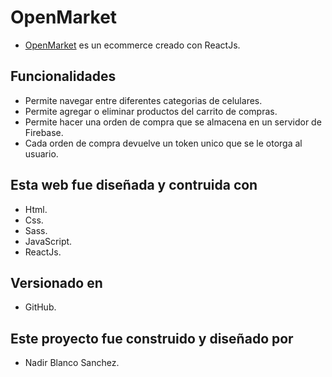 # OpenMarket

- [OpenMarket](https://openmarketecommerce.netlify.app/ "OpenMarket") es un ecommerce creado con ReactJs.

## Funcionalidades

- Permite navegar entre diferentes categorias de celulares.
- Permite agregar o eliminar productos del carrito de compras.
- Permite hacer una orden de compra que se almacena en un servidor de Firebase.
- Cada orden de compra devuelve un token unico que se le otorga al usuario.

## Esta web fue diseñada y contruida con

- Html.
- Css.
- Sass.
- JavaScript.
- ReactJs.

## Versionado en

- GitHub.

## Este proyecto fue construido y diseñado por

- Nadir Blanco Sanchez.
